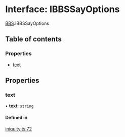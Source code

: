 # Interface: IBBSSayOptions

[BBS](../modules/BBS.md).IBBSSayOptions

## Table of contents

### Properties

- [text](BBS.IBBSSayOptions.md#text)

## Properties

### text

• **text**: `string`

#### Defined in

[iniquity.ts:72](https://github.com/iniquitybbs/iniquity/blob/3c8f3dc/packages/core/src/iniquity.ts#L72)
